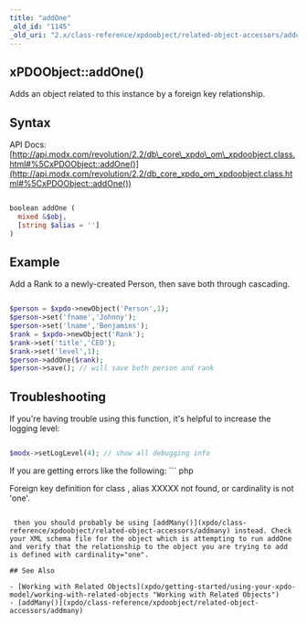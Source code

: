 ```yaml
---
title: "addOne"
_old_id: "1145"
_old_uri: "2.x/class-reference/xpdoobject/related-object-accessors/addone"
---
```


## xPDOObject::addOne()

 Adds an object related to this instance by a foreign key relationship.

## Syntax

 API Docs: [http://api.modx.com/revolution/2.2/db\_core\_xpdo\_om\_xpdoobject.class.html#%5CxPDOObject::addOne()](http://api.modx.com/revolution/2.2/db_core_xpdo_om_xpdoobject.class.html#%5CxPDOObject::addOne())

 ``` php 

boolean addOne (
   mixed &$obj,
   [string $alias = '']
)

```

## Example

 Add a Rank to a newly-created Person, then save both through cascading.

 ``` php 

$person = $xpdo->newObject('Person',1);
$person->set('fname','Johnny');
$person->set('lname','Benjamins');
$rank = $xpdo->newObject('Rank');
$rank->set('title','CEO');
$rank->set('level',1);
$person->addOne($rank);
$person->save(); // will save both person and rank

```

## Troubleshooting

 If you're having trouble using this function, it's helpful to increase the logging level:

 ``` php 

$modx->setLogLevel(4); // show all debugging info

```

 If you are getting errors like the following: ``` php 

Foreign key definition for class , alias XXXXX not found, or cardinality is not 'one'.

```

 then you should probably be using [addMany()](xpdo/class-reference/xpdoobject/related-object-accessors/addmany) instead. Check your XML schema file for the object which is attempting to run addOne and verify that the relationship to the object you are trying to add is defined with cardinality="one".

## See Also

- [Working with Related Objects](xpdo/getting-started/using-your-xpdo-model/working-with-related-objects "Working with Related Objects")
- [addMany()](xpdo/class-reference/xpdoobject/related-object-accessors/addmany)